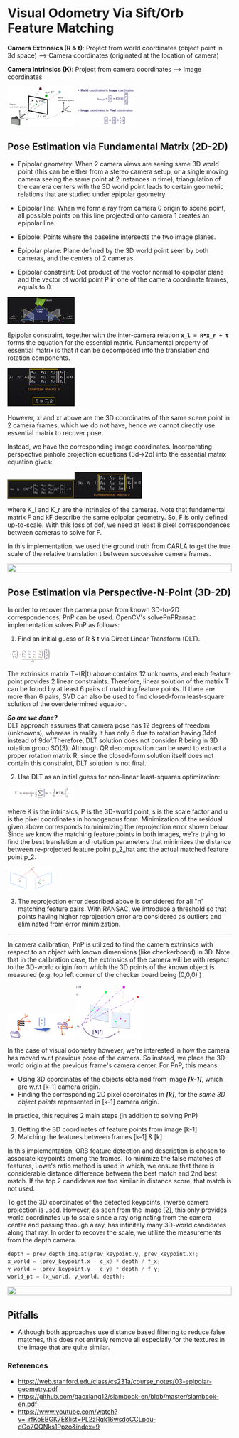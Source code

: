 # Visual Odometry Via Sift/Orb Feature Matching

**Camera Extrinsics (R & t)**: Project from world coordinates (object point in 3d space) --> Camera coordinates (originated at the location of camera) 

**Camera Intrinsics (K)**: Project from camera coordinates --> Image coordinates

<img src="https://raw.githubusercontent.com/goksanisil23/lazy_minimal_robotics/main/VisualOdometry/matching/resources/world_camera_image.png" width=30% height=50%>  <img src="https://raw.githubusercontent.com/goksanisil23/lazy_minimal_robotics/main/VisualOdometry/matching/resources/world_to_pixel_eq.png" width=27% height=50%>

## Pose Estimation via Fundamental Matrix (2D-2D)
- Epipolar geometry: When 2 camera views are seeing same 3D world point (this can be either from a stereo camera setup, or a single moving camera seeing the same point at 2 instances in time), triangulation of the camera centers with the 3D world point leads to certain geometric relations that are studied under epipolar geometry.

- Epipolar line: When we form a ray from camera 0 origin to scene point, all possible points on this line projected onto camera 1 creates an epipolar line.

- Epipole: Points where the baseline intersects the two image planes.

- Epipolar plane: Plane defined by the 3D world point seen by both cameras, and the centers of 2 cameras.

- Epipolar constraint: Dot product of the vector normal to epipolar plane and the vector of world point P in one of the camera coordinate frames, equals to 0.

<img src="https://raw.githubusercontent.com/goksanisil23/lazy_minimal_robotics/main/VisualOdometry/matching/resources/epipolar_constraint.png" width=30% height=50%>

Epipolar constraint, together with the inter-camera relation **`x_l = R*x_r + t`** forms the equation for the essential matrix. Fundamental property of essential matrix is that it can be decomposed into the translation and rotation components.

<img src="https://raw.githubusercontent.com/goksanisil23/lazy_minimal_robotics/main/VisualOdometry/matching/resources/essential_matrix_eq.png" width=30% height=50%>

However, xl and xr above are the 3D coordinates of the same scene point in 2 camera frames, which we do not have, hence we cannot directly use essential matrix to recover pose. 

Instead, we have the corresponding image coordinates. Incorporating perspective pinhole projection equations (3d->2d) into the essential matrix equation gives: 

<img src="https://raw.githubusercontent.com/goksanisil23/lazy_minimal_robotics/main/VisualOdometry/matching/resources/fundamental_matrix_1.png" width=30% height=50%><img src="https://raw.githubusercontent.com/goksanisil23/lazy_minimal_robotics/main/VisualOdometry/matching/resources/fundamental_matrix_2.png" width=30% height=50%>

where K_l and K_r are the intrinsics of the cameras. Note that fundamental matrix F and kF describe the same epipolar geometry. So, F is only defined up-to-scale. With this loss of dof, we need at least 8 pixel correspondences between cameras to solve for F.

In this implementation, we used the ground truth from CARLA to get the true scale of the relative translation t between successive camera frames.

<img src="https://raw.githubusercontent.com/goksanisil23/lazy_minimal_robotics/main/VisualOdometry/matching/resources/viso_essential_matrix.gif" width=100% height=50%>

## Pose Estimation via Perspective-N-Point (3D-2D)
In order to recover the camera pose from known 3D-to-2D correspondences, PnP can be used. OpenCV's solvePnPRansac implementation solves PnP as follows:
1) Find an initial guess of R & t via Direct Linear Transform (DLT). 

<img src="https://raw.githubusercontent.com/goksanisil23/lazy_minimal_robotics/main/VisualOdometry/matching/resources/DLT_1.png" width=20% height=50%>

The extrinsics matrix T=(R|t) above contains 12 unknowns, and each feature point provides 2 linear constraints. Therefore, linear solution of the matrix T can be found by at least 6 pairs of matching feature points. If there are more than 6 pairs, SVD can also be used to find closed-form least-square solution of the overdetermined equation.

***So are we done?***   
DLT approach assumes that camera pose has 12 degrees of freedom (unknowns), whereas in reality it has only 6 due to rotation having 3dof instead of 9dof.Therefore, DLT solution does not consider R being in 3D rotation group SO(3). Although QR decomposition can be used to extract a proper rotation matrix R, since the closed-form solution itself does not contain this constraint, DLT solution is not final.

2) Use DLT as an initial guess for non-linear least-squares optimization:

<img src="https://raw.githubusercontent.com/goksanisil23/lazy_minimal_robotics/main/VisualOdometry/sparse/resources/least_square_PNP.png" width=30% height=50%>

where K is the intrinsics, P is the 3D-world point, s is the scale factor and u is the pixel coordinates in homogenous form.
Minimization of the residual given above corresponds to minimizing the reprojection error shown below. Since we know the matching feature points in both images, we're trying to find the best translation and rotation parameters that minimizes the distance between re-projected feature point p_2_hat and the actual matched feature point p_2.

<img src="https://raw.githubusercontent.com/goksanisil23/lazy_minimal_robotics/main/VisualOdometry/sparse/resources/reprojection_error.png" width=20% height=50%>

3) The reprojection error described above is considered for all "n" matching feature pairs. With RANSAC, we introduce a threshold so that points having higher reprojection error are considered as outliers and eliminated from error minimization. 

------

In camera calibration, PnP is utilized to find the camera extrinsics with respect to an object with known dimensions (like checkerboard) in 3D. Note that in the calibration case, the extrinsics of the camera will be with respect to the 3D-world origin from which the 3D points of the known object is measured (e.g. top left corner of the checker board being (0,0,0) )

<img src="https://raw.githubusercontent.com/goksanisil23/lazy_minimal_robotics/main/VisualOdometry/sparse/resources/world_to_camera.png" width=30% height=50%>   <img src="https://raw.githubusercontent.com/goksanisil23/lazy_minimal_robotics/main/VisualOdometry/sparse/resources/PNP_odom.png" width=30% height=10%>


In the case of visual odometry however, we're interested in how the camera has moved w.r.t previous pose of the camera. So instead, we place the 3D-world origin at the previous frame's camera center. For PnP, this means:
- Using 3D coordinates of the objects obtained from image ***[k-1]***, which are w.r.t [k-1] camera origin. 
- Finding the corresponding 2D pixel coordinates in ***[k]***, for the *same 3D object points* represented in [k-1] camera origin.

In practice, this requires 2 main steps (in addition to solving PnP)
1) Getting the 3D coordinates of feature points from image [k-1]
2) Matching the features between frames [k-1] & [k]


In this implementation, ORB feature detection and description is chosen to associate keypoints among the frames. To minimize the false matches of features, Lowe's ratio method is used in which, we ensure that there is considerable distance difference between the best match and 2nd best match. If the top 2 candidates are too similar in distance score, that match is not used.

To get the 3D coordinates of the detected keypoints, inverse camera projection is used. However, as seen from the image [2], this only provides world coordinates up to scale since a ray originating from the camera center and passing through a ray, has infinitely many 3D-world candidates along that ray. In order to recover the scale, we utilize the measurements from the depth camera.

```C
depth = prev_depth_img.at(prev_keypoint.y, prev_keypoint.x);
x_world = (prev_keypoint.x - c_x) * depth / f_x;
y_world = (prev_keypoint.y - c_y) * depth / f_y;
world_pt = (x_world, y_world, depth); 
```

<img src="https://raw.githubusercontent.com/goksanisil23/lazy_minimal_robotics/main/VisualOdometry/sparse/resources/viso_pnp.gif" width=100% height=50%>

## Pitfalls
- Although both approaches use distance based filtering to reduce false matches, this does not entirely remove all especially for the textures in the image that are quite similar.


### References

- https://web.stanford.edu/class/cs231a/course_notes/03-epipolar-geometry.pdf 
- https://github.com/gaoxiang12/slambook-en/blob/master/slambook-en.pdf
- https://www.youtube.com/watch?v=_rfKoEBGK7E&list=PL2zRqk16wsdoCCLpou-dGo7QQNks1Ppzo&index=9 